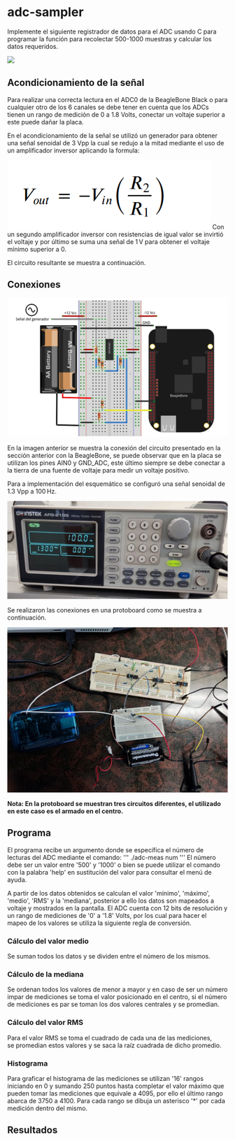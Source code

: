 # adc-sampler

Implemente el siguiente registrador de datos para el ADC usando C para programar la función para recolectar 500-1000 muestras y calcular los datos requeridos.

![](./adc.001.jpeg)

## Acondicionamiento de la señal

Para realizar una correcta lectura en el ADC0 de la BeagleBone Black o para cualquier otro de los 6 canales se debe tener en cuenta que los ADCs tienen un rango de medición de 0 a 1.8 Volts, conectar un voltaje superior a este puede dañar la placa.


En el acondicionamiento de la señal se utilizó un generador para obtener una señal senoidal de 3 Vpp la cual se redujo a la mitad mediante el uso de un amplificador inversor aplicando la formula:

![](./formula_inversor.png)
Con un segundo amplificador inversor con resistencias de igual valor se invirtió el voltaje y por último se suma una señal de 1 V para obtener el voltaje mínimo superior a 0.

El circuito resultante se muestra a continuación.

## Conexiones 

![](./conexion.jpeg)

En la imagen anterior se muestra la conexión del circuito presentado en la sección anterior con la BeagleBone, se puede observar que en la placa se utilizan los pines AIN0 y GND_ADC, este último siempre se debe conectar a la tierra de una fuente de voltaje para medir un voltaje positivo.

Para a implementación del esquemático se configuró una señal senoidal de 1.3 Vpp a 100 Hz. 

![](./generador.jpeg)

Se realizaron las conexiones en una protoboard como se muestra a continuación. 

![](/armado.jpeg)

**Nota: En la protoboard se muestran tres circuitos diferentes, el utilizado en este caso es el armado en el centro.**

## Programa

El programa recibe un argumento donde se especifica el número de lecturas del ADC mediante el comando:
'''
./adc-meas num
'''
El número debe ser un valor entre '500' y '1000' o bien se puede utilizar el comando con la palabra 'help' en sustitución del valor para consultar el menú de ayuda.

A partir de los datos obtenidos se calculan el valor 'mínimo', 'máximo', 'medio', 'RMS' y la 'mediana', posterior a ello los datos son mapeados a voltaje y mostrados en la pantalla.
El ADC cuenta con 12 bits de resolución y un rango de mediciones de '0' a '1.8' Volts, por los cual para hacer el mapeo de los valores se utiliza la siguiente regla de conversión.

### Cálculo del valor medio
Se suman todos los datos y se dividen entre el número de los mismos.

### Cálculo de la mediana
Se ordenan todos los valores de menor a mayor y en caso de ser un número impar de mediciones se toma el valor posicionado en el centro, si el número de mediciones es par se toman los dos valores centrales y se promedian.

### Cálculo del valor RMS
Para el valor RMS se toma el cuadrado de cada una de las mediciones, se promedian estos valores y se saca la raíz cuadrada de dicho promedio.

### Histograma
Para graficar el histograma de las mediciones se utilizan '16' rangos iniciando en 0 y sumando 250 puntos hasta completar el valor máximo que pueden tomar las mediciones que equivale a 4095, por ello el último rango abarca de 3750 a 4100. Para cada rango se dibuja un asterisco '*' por cada medición dentro del mismo.


## Resultados

